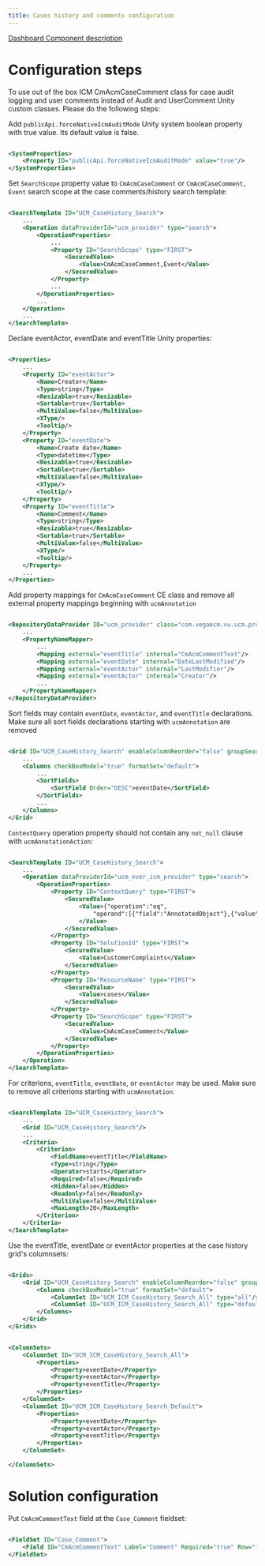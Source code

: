 ```yaml
---
title: Cases history and comments configuration
---
```

[Dashboard Component description](../configuration/cases.md)

# Configuration steps

To use out of the box ICM CmAcmCaseComment class for case audit logging and user comments instead of Audit and UserComment Unity custom classes. Please do the following steps:

Add `publicApi.forceNativeIcmAuditMode` Unity system boolean property with true value. Its default value is false.

```xml

<SystemProperties>
    <Property ID="publicApi.forceNativeIcmAuditMode" value="true"/>
</SystemProperties>
```

Set `SearchScope` property value to `CmAcmCaseComment` or `CmAcmCaseComment, Event` search scope at the case comments/history search template:


```xml

<SearchTemplate ID="UCM_CaseHistory_Search">
    ...
    <Operation dataProviderId="ucm_provider" type="search">
        <OperationProperties>
            ...
            <Property ID="SearchScope" type="FIRST">
                <SecuredValue>
                    <Value>CmAcmCaseComment,Event</Value>
                </SecuredValue>
            </Property>
            ...
        </OperationProperties>
        ...
    </Operation>
    ...
</SearchTemplate>
```

Declare eventActor, eventDate and eventTitle Unity properties:

```xml

<Properties>
    ...    
    <Property ID="eventActor">
        <Name>Creator</Name>
        <Type>string</Type>
        <Resizable>true</Resizable>
        <Sortable>true</Sortable>
        <MultiValue>false</MultiValue>
        <XType/>
        <Tooltip/>
    </Property>
    <Property ID="eventDate">
        <Name>Create date</Name>
        <Type>datetime</Type>
        <Resizable>true</Resizable>
        <Sortable>true</Sortable>
        <MultiValue>false</MultiValue>
        <XType/>
        <Tooltip/>
    </Property>
    <Property ID="eventTitle">
        <Name>Comment</Name>
        <Type>string</Type>
        <Resizable>true</Resizable>
        <Sortable>true</Sortable>
        <MultiValue>false</MultiValue>
        <XType/>
        <Tooltip/>
    </Property>
    ...    
</Properties>
```

Add property mappings for `CmAcmCaseComment` CE class and remove all external property mappings beginning with `ucmAnnotation`

```xml

<RepositoryDataProvider ID="ucm_provider" class="com.vegaecm.vu.ucm.providers.UcmProvider">
    ...
    <PropertyNameMapper>
        ...
        <Mapping external="eventTitle" internal="CmAcmCommentText"/>
        <Mapping external="eventDate" internal="DateLastModified"/>
        <Mapping external="eventActor" internal="LastModifier"/>
        <Mapping external="eventActor" internal="Creator"/>
        ...
    </PropertyNameMapper>
</RepositoryDataProvider>

```

Sort fields may contain `eventDate`, `eventActor`, and `eventTitle` declarations. Make sure all sort fields declarations starting with `ucmAnnotation` are removed

```xml

<Grid ID="UCM_CaseHistory_Search" enableColumnReorder="false" groupSearchResults="false">
    ...
    <Columns checkBoxModel="true" formatSet="default">
        ...
        <SortFields>
            <SortField Order="DESC">eventDate</SortField>
        </SortFields>
        ...
    </Columns>
</Grid>

```

`ContextQuery` operation property should not contain any `not_null` clause with `ucmAnnotationAction`:

```xml

<SearchTemplate ID="UCM_CaseHistory_Search">
    ...
    <Operation dataProviderId="ucm_over_icm_provider" type="search">
        <OperationProperties>
            <Property ID="ContextQuery" type="FIRST">
                <SecuredValue>
                    <Value>{"operation":"eq",
                        "operand":[{"field":"AnnotatedObject"},{"value":"{Level.CaseObjectId}"}]}
                    </Value>
                </SecuredValue>
            </Property>
            <Property ID="SolutionId" type="FIRST">
                <SecuredValue>
                    <Value>CustomerComplaints</Value>
                </SecuredValue>
            </Property>
            <Property ID="ResourceName" type="FIRST">
                <SecuredValue>
                    <Value>cases</Value>
                </SecuredValue>
            </Property>
            <Property ID="SearchScope" type="FIRST">
                <SecuredValue>
                    <Value>CmAcmCaseComment</Value>
                </SecuredValue>
            </Property>
        </OperationProperties>
    </Operation>
</SearchTemplate>
```

For criterions, `eventTitle`, `eventDate`, or `eventActor` may be used. Make sure to remove all criterions starting with `ucmAnnotation`:

```xml

<SearchTemplate ID="UCM_CaseHistory_Search">
    ...
    <Grid ID="UCM_CaseHistory_Search"/>
    ...
    <Criteria>
        <Criterion>
            <FieldName>eventTitle</FieldName>
            <Type>string</Type>
            <Operator>starts</Operator>
            <Required>false</Required>
            <Hidden>false</Hidden>
            <Readonly>false</Readonly>
            <MultiValue>false</MultiValue>
            <MaxLength>20</MaxLength>
        </Criterion>
    </Criteria>
</SearchTemplate>

```

Use the eventTitle, eventDate or eventActor properties at the case history grid's columnsets:

```xml

<Grids>
    <Grid ID="UCM_CaseHistory_Search" enableColumnReorder="false" groupSearchResults="false">
        <Columns checkBoxModel="true" formatSet="default">
            <ColumnSet ID="UCM_ICM_CaseHistory_Search_All" type="all"/>
            <ColumnSet ID="UCM_ICM_CaseHistory_Search_All" type="default"/>            
        </Columns>
    </Grid>
</Grids>

```

```xml

<ColumnSets>
    <ColumnSet ID="UCM_ICM_CaseHistory_Search_All">
        <Properties>
            <Property>eventDate</Property>
            <Property>eventActor</Property>
            <Property>eventTitle</Property>
        </Properties>
    </ColumnSet>
    <ColumnSet ID="UCM_ICM_CaseHistory_Search_Default">
        <Properties>
            <Property>eventDate</Property>
            <Property>eventActor</Property>
            <Property>eventTitle</Property>
        </Properties>
    </ColumnSet>

</ColumnSets>

```

# Solution configuration

Put `CmAcmCommentText` field at the `Case_Comment` fieldset:

```xml

<FieldSet ID="Case_Comment">
    <Field ID="CmAcmCommentText" Label="Comment" Required="true" Row="1" Column="1" MultiRow="true"/>
</FieldSet>

```
